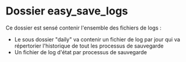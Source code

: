 # Dossier easy_save_logs

Ce dossier est sensé contenir l'ensemble des fichiers de logs : 
- Le sous dossier "daily" va contenir un fichier de log par jour qui va répertorier l'historique de tout les processus de sauvegarde
- Un fichier de log d'état par processus de sauvegarde
